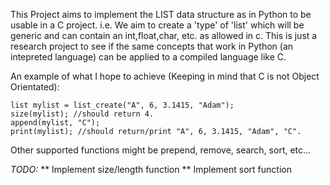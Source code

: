 This Project aims to implement the LIST data structure as in Python to be usable in a C project. i.e. We aim to create a 'type' of 'list' which will be generic and can contain an int,float,char, etc. as allowed in c. This is just a research project to see if the same concepts that work in Python (an intepreted language) can be applied to a compiled language like C.

An example of what I hope to achieve (Keeping in mind that C is not Object Orientated):
```
list mylist = list_create("A", 6, 3.1415, "Adam");
size(mylist); //should return 4.
append(mylist, "C");
print(mylist); //should return/print "A", 6, 3.1415, "Adam", "C".
```

Other supported functions might be prepend, remove, search, sort, etc...

*TODO:*
** Implement size/length function
** Implement sort function

